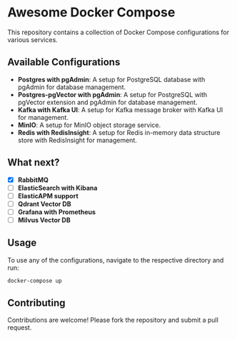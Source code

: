 # Awesome Docker Compose

This repository contains a collection of Docker Compose configurations for various services.

## Available Configurations

- **Postgres with pgAdmin**: A setup for PostgreSQL database with pgAdmin for database management.
- **Postgres-pgVector with pgAdmin**: A setup for PostgreSQL with pgVector extension and pgAdmin for database management.
- **Kafka with Kafka UI**: A setup for Kafka message broker with Kafka UI for management.
- **MinIO**: A setup for MinIO object storage service.
- **Redis with RedisInsight**: A setup for Redis in-memory data structure store with RedisInsight for management.

## What next?

- [X] **RabbitMQ**
- [ ] **ElasticSearch with Kibana**
- [ ] **ElasticAPM support**
- [ ] **Qdrant Vector DB**
- [ ] **Grafana with Prometheus**
- [ ] **Milvus Vector DB**

## Usage

To use any of the configurations, navigate to the respective directory and run:

```sh
docker-compose up
```

## Contributing

Contributions are welcome! Please fork the repository and submit a pull request.